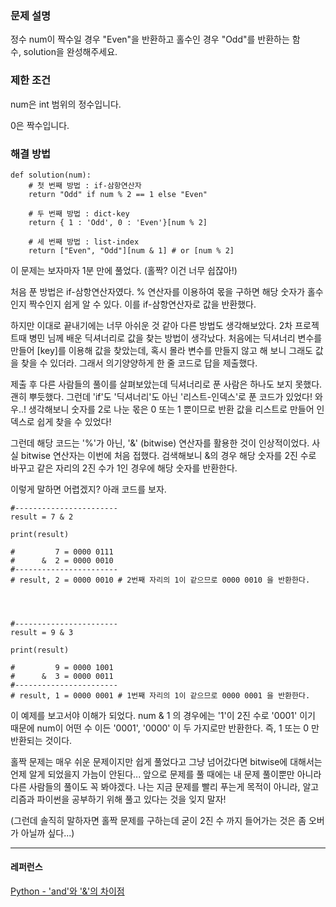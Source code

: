 ### 문제 설명

정수 num이 짝수일 경우 "Even"을 반환하고 홀수인 경우 "Odd"를 반환하는 함수, solution을 완성해주세요.

### 제한 조건

num은 int 범위의 정수입니다.

0은 짝수입니다.

### 해결 방법

```
def solution(num):
    # 첫 번째 방법 : if-삼항연산자
    return "Odd" if num % 2 == 1 else "Even"
    
    # 두 번째 방법 : dict-key
    return { 1 : 'Odd', 0 : 'Even'}[num % 2]

    # 세 번째 방법 : list-index
    return ["Even", "Odd"][num & 1] # or [num % 2]
```

이 문제는 보자마자 1분 만에 풀었다. (홀짝? 이건 너무 쉽잖아!)

처음 푼 방법은 if-삼항연산자였다. % 연산자를 이용하여 몫을 구하면 해당 숫자가 홀수인지 짝수인지 쉽게 알 수 있다. 이를 if-삼항연산자로 값을 반환했다.

하지만 이대로 끝내기에는 너무 아쉬운 것 같아 다른 방법도 생각해보았다. 2차 프로젝트때 병민 님께 배운 딕셔너리로 값을 찾는 방법이 생각났다. 처음에는 딕셔너리 변수를 만들어 \[key\]를 이용해 값을 찾았는데, 혹시 몰라 변수를 만들지 않고 해 보니 그래도 값을 찾을 수 있더라. 그래서 의기양양하게 한 줄 코드로 답을 제출했다.

제출 후 다른 사람들의 풀이를 살펴보았는데 딕셔너리로 푼 사람은 하나도 보지 못했다. 괜히 뿌듯했다. 그런데 'if'도 '딕셔너리'도 아닌 '리스트-인덱스'로 푼 코드가 있었다! 와우..! 생각해보니 숫자를 2로 나눈 몫은 0 또는 1 뿐이므로 반환 값을 리스트로 만들어 인덱스로 쉽게 찾을 수 있었다!

그런데 해당 코드는 '%'가 아닌, '&' (bitwise) 연산자를 활용한 것이 인상적이었다. 사실 bitwise 연산자는 이번에 처음 접했다. 검색해보니 &의 경우 해당 숫자를 2진 수로 바꾸고 같은 자리의 2진 수가 1인 경우에 해당 숫자를 반환한다.

이렇게 말하면 어렵겠지? 아래 코드를 보자.

```
#-----------------------
result = 7 & 2

print(result)

#         7 = 0000 0111
#      &  2 = 0000 0010
#-----------------------
# result, 2 = 0000 0010 # 2번째 자리의 1이 같으므로 0000 0010 을 반환한다. 




#-----------------------
result = 9 & 3

print(result)

#         9 = 0000 1001
#      &  3 = 0000 0011
#-----------------------
# result, 1 = 0000 0001 # 1번째 자리의 1이 같으므로 0000 0001 을 반환한다.
```

이 예제를 보고서야 이해가 되었다. num & 1 의 경우에는 '1'이 2진 수로 '0001' 이기 때문에 num이 어떤 수 이든 '0001', '0000' 이 두 가지로만 반환한다. 즉, 1 또는 0 만 반환되는 것이다. 

홀짝 문제는 매우 쉬운 문제이지만 쉽게 풀었다고 그냥 넘어갔다면 bitwise에 대해서는 언제 알게 되었을지 가늠이 안된다... 앞으로 문제를 풀 때에는 내 문제 풀이뿐만 아니라 다른 사람들의 풀이도 꼭 봐야겠다. 나는 지금 문제를 빨리 푸는게 목적이 아니라, 알고리즘과 파이썬을 공부하기 위해 풀고 있다는 것을 잊지 말자!

(그런데 솔직히 말하자면 홀짝 문제를 구하는데 굳이 2진 수 까지 들어가는 것은 좀 오버가 아닐까 싶다...)

---

#### 레퍼런스

[Python - 'and'와 '&'의 차이점](https://codechacha.com/ko/python-difference-and-ampersand/)